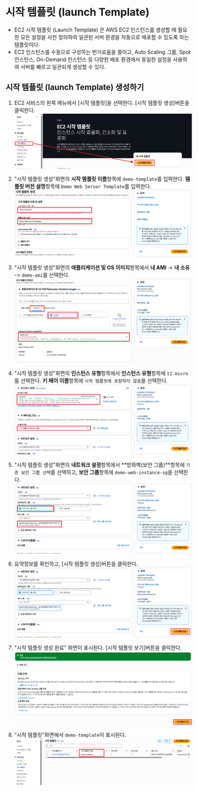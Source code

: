 # 시작 템플릿 (launch Template)
- EC2 시작 템플릿 (Launch Template) 은 AWS EC2 인스턴스를 생성할 때 필요한 모든 설정을 사전 정의하여 일관된 서버 환경을 자동으로 배포할 수 있도록 하는 템플릿이다.
- EC2 인스턴스를 수동으로 구성하는 번거로움을 줄이고, Auto Scaling 그룹, Spot 인스턴스, On-Demand 인스턴스 등 다양한 배포 환경에서 동일한 설정을 사용하여 서버를 빠르고 일관되게 생성할 수 있다.

## 시작 템플릿 (launch Template) 생성하기
1. EC2 서비스의 왼쪽 메뉴에서 [시작 템플릿]을 선택한다. [시작 템플릿 생성]버튼을 클릭한다.
   ![시작 템플릿 생성](../images/4/10-1.png)

2. "시작 템플릿 생성"화면의 **시작 템플릿 이름**항목에 `demo-template`를 입력한다. **템플릿 버전 설명**항목에 `Demo Web Server Template`를 입력한다.
   ![시작 템플릿 이름 및 설명](../images/4/10-2.png)

3. "시작 템플릿 생성"화면의 **애플리케이션 및 OS 이미지**항목에서 **내 AMI** -> **내 소유** -> `demo-ami`를 선택한다.
   ![내 AMI 선택](../images/4/10-3.png)

4. "시작 템플릿 생성"화면의 **인스턴스 유형**항목에서  **인스턴스 유형**항목에 `t2.micro`를 선택한다. **키 페어 이름**항목에 `시작 템플릿에 포함하지 않음`을 선택한다.
   ![인스턴스 유형 선택](../images/4/10-4.png)

5. "시작 템플릿 생성"화면의 **네트워크 설정**항목에서  **방화벽(보안 그룹)**항목에 `기존 보안 그룹 선택`를 선택하고, **보안 그룹**항목에 `demo-web-instance-sg`을 선택한다. 
   ![보안 그룹 선택](../images/4/10-5.png)
   
6. 요약정보를 확인하고, [시작 템플릿 생성]버튼을 클릭한다.
   ![시작 템플릿 생성](../images/4/10-6.png)

7. "시작 템플릿 생성 완료" 화면이 표시된다. [시작 템플릿 보기]버튼을 클릭한다.
   ![시작 템플릿 생성 완료](../images/4/10-7.png)

8. "시작 템플릿"화면에서 `demo-template`이 표시된다.
   ![시작 템플릿 확인](../images/4/10-8.png)